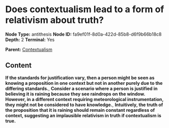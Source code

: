 # Does contextualism lead to a form of relativism about truth?

**Node Type:** antithesis
**Node ID:** fa9ef01f-8d0a-422d-85b8-d6f9b66b18c8
**Depth:** 2
**Terminal:** Yes

**Parent:** [Contextualism](contextualism.md)

## Content

**If the standards for justification vary, then a person might be seen as knowing a proposition in one context but not in another purely due to the differing standards.**, **Consider a scenario where a person is justified in believing it is raining because they see raindrops on the window. However, in a different context requiring meteorological instrumentation, they might not be considered to have knowledge.**, **Intuitively, the truth of the proposition that it is raining should remain constant regardless of context, suggesting an implausible relativism in truth if contextualism is true.**
